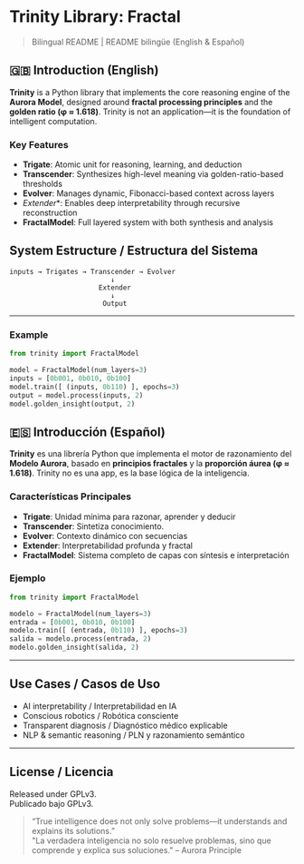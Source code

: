 #  Trinity Library: Fractal

> Bilingual README | README bilingüe (English & Español)

## 🇬🇧 Introduction (English)

**Trinity** is a Python library that implements the core reasoning engine of the **Aurora Model**, designed around **fractal processing principles** and the **golden ratio (φ ≈ 1.618)**. Trinity is not an application—it is the foundation of intelligent computation.

###  Key Features
- **Trigate**: Atomic unit for reasoning, learning, and deduction
- **Transcender**: Synthesizes high-level meaning via golden-ratio-based thresholds
- **Evolver**: Manages dynamic, Fibonacci-based context across layers
- *Extender**: Enables deep interpretability through recursive reconstruction
- **FractalModel**: Full layered system with both synthesis and analysis



##  System Estructure  / Estructura del Sistema

```text
inputs → Trigates → Transcender → Evolver 
                         ↓
                      Extender
                         ↓
                       Output
```

---


###  Example
```python
from trinity import FractalModel

model = FractalModel(num_layers=3)
inputs = [0b001, 0b010, 0b100]
model.train([ (inputs, 0b110) ], epochs=3)
output = model.process(inputs, 2)
model.golden_insight(output, 2)
```

## 🇪🇸 Introducción (Español)

**Trinity** es una librería Python que implementa el motor de razonamiento del **Modelo Aurora**, basado en **principios fractales** y la **proporción áurea (φ ≈ 1.618)**. Trinity no es una app, es la base lógica de la inteligencia.

###  Características Principales
- **Trigate**: Unidad mínima para razonar, aprender y deducir
- **Transcender**: Sintetiza conocimiento.
- **Evolver**: Contexto dinámico con secuencias
- **Extender**: Interpretabilidad profunda y fractal
- **FractalModel**: Sistema completo de capas con síntesis e interpretación

### Ejemplo
```python
from trinity import FractalModel

modelo = FractalModel(num_layers=3)
entrada = [0b001, 0b010, 0b100]
modelo.train([ (entrada, 0b110) ], epochs=3)
salida = modelo.process(entrada, 2)
modelo.golden_insight(salida, 2)
```

---

##  Use Cases / Casos de Uso

-  AI interpretability / Interpretabilidad en IA
-  Conscious robotics / Robótica consciente
-  Transparent diagnosis / Diagnóstico médico explicable
-  NLP & semantic reasoning / PLN y razonamiento semántico

---

##  License / Licencia

Released under GPLv3.  
Publicado bajo GPLv3.

> “True intelligence does not only solve problems—it understands and explains its solutions.”  
> "La verdadera inteligencia no solo resuelve problemas, sino que comprende y explica sus soluciones." – Aurora Principle

